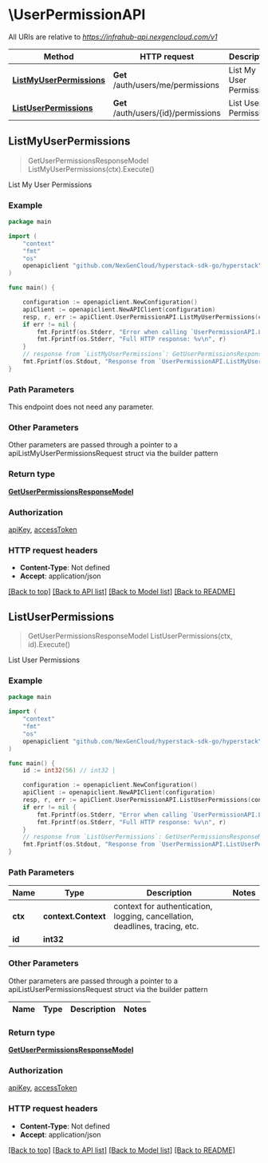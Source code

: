 # \UserPermissionAPI

All URIs are relative to *https://infrahub-api.nexgencloud.com/v1*

Method | HTTP request | Description
------------- | ------------- | -------------
[**ListMyUserPermissions**](UserPermissionAPI.md#ListMyUserPermissions) | **Get** /auth/users/me/permissions | List My User Permissions
[**ListUserPermissions**](UserPermissionAPI.md#ListUserPermissions) | **Get** /auth/users/{id}/permissions | List User Permissions



## ListMyUserPermissions

> GetUserPermissionsResponseModel ListMyUserPermissions(ctx).Execute()

List My User Permissions



### Example

```go
package main

import (
	"context"
	"fmt"
	"os"
	openapiclient "github.com/NexGenCloud/hyperstack-sdk-go/hyperstack"
)

func main() {

	configuration := openapiclient.NewConfiguration()
	apiClient := openapiclient.NewAPIClient(configuration)
	resp, r, err := apiClient.UserPermissionAPI.ListMyUserPermissions(context.Background()).Execute()
	if err != nil {
		fmt.Fprintf(os.Stderr, "Error when calling `UserPermissionAPI.ListMyUserPermissions``: %v\n", err)
		fmt.Fprintf(os.Stderr, "Full HTTP response: %v\n", r)
	}
	// response from `ListMyUserPermissions`: GetUserPermissionsResponseModel
	fmt.Fprintf(os.Stdout, "Response from `UserPermissionAPI.ListMyUserPermissions`: %v\n", resp)
}
```

### Path Parameters

This endpoint does not need any parameter.

### Other Parameters

Other parameters are passed through a pointer to a apiListMyUserPermissionsRequest struct via the builder pattern


### Return type

[**GetUserPermissionsResponseModel**](GetUserPermissionsResponseModel.md)

### Authorization

[apiKey](../README.md#apiKey), [accessToken](../README.md#accessToken)

### HTTP request headers

- **Content-Type**: Not defined
- **Accept**: application/json

[[Back to top]](#) [[Back to API list]](../README.md#documentation-for-api-endpoints)
[[Back to Model list]](../README.md#documentation-for-models)
[[Back to README]](../README.md)


## ListUserPermissions

> GetUserPermissionsResponseModel ListUserPermissions(ctx, id).Execute()

List User Permissions



### Example

```go
package main

import (
	"context"
	"fmt"
	"os"
	openapiclient "github.com/NexGenCloud/hyperstack-sdk-go/hyperstack"
)

func main() {
	id := int32(56) // int32 | 

	configuration := openapiclient.NewConfiguration()
	apiClient := openapiclient.NewAPIClient(configuration)
	resp, r, err := apiClient.UserPermissionAPI.ListUserPermissions(context.Background(), id).Execute()
	if err != nil {
		fmt.Fprintf(os.Stderr, "Error when calling `UserPermissionAPI.ListUserPermissions``: %v\n", err)
		fmt.Fprintf(os.Stderr, "Full HTTP response: %v\n", r)
	}
	// response from `ListUserPermissions`: GetUserPermissionsResponseModel
	fmt.Fprintf(os.Stdout, "Response from `UserPermissionAPI.ListUserPermissions`: %v\n", resp)
}
```

### Path Parameters


Name | Type | Description  | Notes
------------- | ------------- | ------------- | -------------
**ctx** | **context.Context** | context for authentication, logging, cancellation, deadlines, tracing, etc.
**id** | **int32** |  | 

### Other Parameters

Other parameters are passed through a pointer to a apiListUserPermissionsRequest struct via the builder pattern


Name | Type | Description  | Notes
------------- | ------------- | ------------- | -------------


### Return type

[**GetUserPermissionsResponseModel**](GetUserPermissionsResponseModel.md)

### Authorization

[apiKey](../README.md#apiKey), [accessToken](../README.md#accessToken)

### HTTP request headers

- **Content-Type**: Not defined
- **Accept**: application/json

[[Back to top]](#) [[Back to API list]](../README.md#documentation-for-api-endpoints)
[[Back to Model list]](../README.md#documentation-for-models)
[[Back to README]](../README.md)

